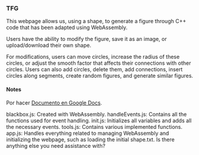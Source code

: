 ### TFG

  This webpage allows us, using a shape, to generate a figure through C++ code that has been adapted using WebAssembly.
  
  Users have the ability to modify the figure, save it as an image, or upload/download their own shape.
  
  For modifications, users can move circles, increase the radius of these circles, or adjust the smooth factor that affects their connections with other circles. Users can also add circles, delete them, add connections, insert circles along segments, create random figures, and generate similar figures.

#### Notes ####

Por hacer [Documento en Google Docs](https://docs.google.com/document/d/1GtQtelN7FGx5gK_FEvt-q0SWJWtZPghOxBOqhI2w_kc/edit).

  blackbox.js: Created with WebAssembly.
  handleEvents.js: Contains all the functions used for event handling.
  init.js: Initializes all variables and adds all the necessary events.
  tools.js: Contains various implemented functions.
  app.js: Handles everything related to managing WebAssembly and initializing the webpage, such as loading the initial shape.txt.
  Is there anything else you need assistance with?
